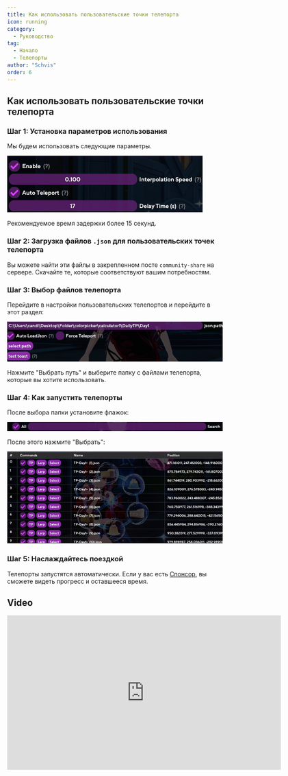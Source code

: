 ```yaml
---
title: Как использовать пользовательские точки телепорта
icon: running
category:
  - Руководство
tag:
  - Начало
  - Телепорты
author: "Schvis"
order: 6
---
```


## Как использовать пользовательские точки телепорта

### Шаг 1: Установка параметров использования

Мы будем использовать следующие параметры.

![](/assets/images/docs/202312/teleport1.png)

Рекомендуемое время задержки более 15 секунд.

### Шаг 2: Загрузка файлов `.json` для пользовательских точек телепорта

Вы можете найти эти файлы в закрепленном посте `community-share` на сервере. Скачайте те, которые соответствуют вашим потребностям.

### Шаг 3: Выбор файлов телепорта

Перейдите в настройки пользовательских телепортов и перейдите в этот раздел:

![](/assets/images/docs/202312/teleport2.png)

Нажмите "Выбрать путь" и выберите папку с файлами телепорта, которые вы хотите использовать.

### Шаг 4: Как запустить телепорты

После выбора папки установите флажок:

![](/assets/images/docs/202312/teleport3.png)

После этого нажмите "Выбрать":

![](/assets/images/docs/202312/teleport4.png)

### Шаг 5: Наслаждайтесь поездкой

Телепорты запустятся автоматически. Если у вас есть [Спонсор](../start/sponsor.md), вы сможете видеть прогресс и оставшееся время.

## Video

<div class="iframe-container"><iframe width="640" height="360" src="https://www.youtube.com/embed/1ft6xYr2EmM" title="Part 1 - How to Use &#39;Custom Teleports&#39; in Colorpicker or Calculator" frameborder="0" allow="accelerometer; autoplay; clipboard-write; encrypted-media; gyroscope; picture-in-picture; web-share" allowfullscreen></iframe></div>
